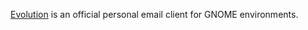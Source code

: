 [Evolution](https://wiki.gnome.org/Apps/Evolution) is an official personal email client for GNOME environments.